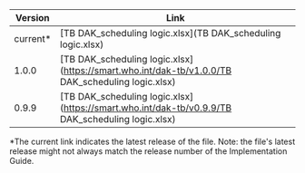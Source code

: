 

| Version | Link |
|---|---|
| current* | [TB DAK_scheduling logic.xlsx](TB DAK_scheduling logic.xlsx) |
|1.0.0 | [TB DAK_scheduling logic.xlsx](https://smart.who.int/dak-tb/v1.0.0/TB DAK_scheduling logic.xlsx)
|0.9.9 | [TB DAK_scheduling logic.xlsx](https://smart.who.int/dak-tb/v0.9.9/TB DAK_scheduling logic.xlsx)

*The current link indicates the latest release of the file. Note: the file's latest release might not always match the release number of the Implementation Guide.
